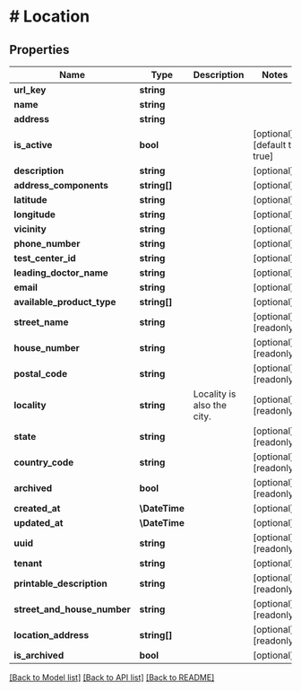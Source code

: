 # # Location

## Properties

Name | Type | Description | Notes
------------ | ------------- | ------------- | -------------
**url_key** | **string** |  |
**name** | **string** |  |
**address** | **string** |  |
**is_active** | **bool** |  | [optional] [default to true]
**description** | **string** |  | [optional]
**address_components** | **string[]** |  | [optional]
**latitude** | **string** |  | [optional]
**longitude** | **string** |  | [optional]
**vicinity** | **string** |  | [optional]
**phone_number** | **string** |  | [optional]
**test_center_id** | **string** |  | [optional]
**leading_doctor_name** | **string** |  | [optional]
**email** | **string** |  | [optional]
**available_product_type** | **string[]** |  | [optional]
**street_name** | **string** |  | [optional] [readonly]
**house_number** | **string** |  | [optional] [readonly]
**postal_code** | **string** |  | [optional] [readonly]
**locality** | **string** | Locality is also the city. | [optional] [readonly]
**state** | **string** |  | [optional] [readonly]
**country_code** | **string** |  | [optional] [readonly]
**archived** | **bool** |  | [optional] [readonly]
**created_at** | **\DateTime** |  | [optional]
**updated_at** | **\DateTime** |  | [optional]
**uuid** | **string** |  | [optional] [readonly]
**tenant** | **string** |  | [optional]
**printable_description** | **string** |  | [optional] [readonly]
**street_and_house_number** | **string** |  | [optional] [readonly]
**location_address** | **string[]** |  | [optional] [readonly]
**is_archived** | **bool** |  | [optional]

[[Back to Model list]](../../README.md#models) [[Back to API list]](../../README.md#endpoints) [[Back to README]](../../README.md)
